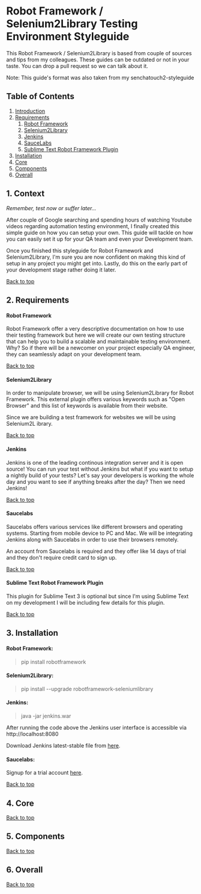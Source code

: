 # Robot Framework / Selenium2Library Testing Environment Styleguide

This Robot Framework / Selenium2Library is based from couple of sources and tips from my colleagues. These guides can be outdated or not in your taste. You can drop a pull request so we can talk about it.

Note: This guide's format was also taken from my senchatouch2-styleguide

## Table of Contents

1. [Introduction](#1-context)
2. [Requirements](#2-requirements)
    1. [Robot Framework](#robot-framework)
    2. [Selenium2Library](#selenium2library)
    3. [Jenkins](#jenkins)
    4. [SauceLabs](#saucelabs)
    5. [Sublime Text Robot Framework Plugin](#sublime-text-robot-framework-plugin)
3. [Installation](#3-installation)
4. [Core](#4-core)
5. [Components](#5-components)
6. [Overall](#6-overall)

## 1. Context

*Remember, test now or suffer later...*

After couple of Google searching and spending hours of watching Youtube videos regarding automation testing environment, I finally created this simple guide on how you can setup your own. This guide will tackle on how you can easily set it up for your QA team and even your Development team.

Once you finished this styleguide for Robot Framework and Selenium2Library, I'm sure you are now confident on making this kind of setup in any project you might get into. Lastly, do this on the early part of your development stage rather doing it later.



[Back to top](#table-of-contents)


## 2. Requirements

#### Robot Framework
Robot Framework offer a very descriptive documentation on how to use their testing framework but here we will create our own testing structure that can help you to build a scalable and maintainable testing environment. Why? So if there will be a newcomer on your project especially QA engineer, they can seamlessly adapt on your development team.

[Back to top](#table-of-contents)

#### Selenium2Library
In order to manipulate browser, we will be using Selenium2Library for Robot Framework. This external plugin offers various keywords such as "Open Browser" and this list of keywords is available from their website.

Since we are building a test framework for websites we will be using Selenium2L
ibrary.

[Back to top](#table-of-contents)

#### Jenkins

Jenkins is one of the leading continous integration server and it is open source! You can run your test without Jenkins but what if you want to setup a nightly build of your tests? Let's say your developers is working the whole day and you want to see if anything breaks after the day? Then we need Jenkins!


[Back to top](#table-of-contents)

#### Saucelabs

Saucelabs offers various services like different browsers and operating systems. Starting from mobile device to PC and Mac. We will be integrating Jenkins along with Saucelabs in order to use their browsers remotely.

An account from Saucelabs is required and they offer like 14 days of trial and they don't require credit card to sign up.

[Back to top](#table-of-contents)

#### Sublime Text Robot Framework Plugin

This plugin for Sublime Text 3 is optional but since I'm using Sublime Text on my development I will be including few details for this plugin.

[Back to top](#table-of-contents)


## 3. Installation

#### Robot Framework:

> pip install robotframework

#### Selenium2Library:

> pip install --upgrade robotframework-seleniumlibrary

#### Jenkins:

> java -jar jenkins.war


After running the code above the Jenkins user interface is accessible via http://localhost:8080

Download Jenkins latest-stable file from [here](http://mirrors.jenkins-ci.org/war-stable/latest/jenkins.war).


#### Saucelabs:


Signup for a trial account [here](https://saucelabs.com).


[Back to top](#table-of-contents)

## 4. Core

[Back to top](#table-of-contents)


## 5. Components

[Back to top](#table-of-contents)


## 6. Overall

[Back to top](#table-of-contents)
